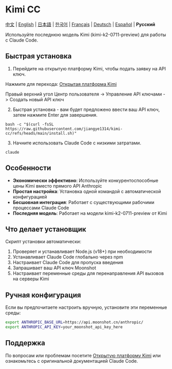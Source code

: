# Kimi CC

[中文](README.md) | [English](README_EN.md) | [日本語](README_JA.md) | [한국어](README_KO.md) | [Français](README_FR.md) | [Deutsch](README_DE.md) | [Español](README_ES.md) | **Русский**

Используйте последнюю модель Kimi (kimi-k2-0711-preview) для работы с Claude Code.

## Быстрая установка

1. Перейдите на открытую платформу Kimi, чтобы подать заявку на API ключ.

Нажмите для перехода: [Открытая платформа Kimi](https://platform.moonshot.cn/)

Правый верхний угол Центр пользователя -> Управление API ключами -> Создать новый API ключ

2. Быстрая установка - вам будет предложено ввести ваш API ключ, затем нажмите Enter для завершения.

```shell
bash -c "$(curl -fsSL https://raw.githubusercontent.com/jiangye1314/kimi-cc/refs/heads/main/install.sh)"
```

3. Начните использовать Claude Code с низкими затратами.

```shell
claude
```

## Особенности

- **Экономически эффективно**: Используйте конкурентоспособные цены Kimi вместо прямого API Anthropic
- **Простая настройка**: Установка одной командой с автоматической конфигурацией
- **Бесшовная интеграция**: Работает с существующими рабочими процессами Claude Code
- **Последняя модель**: Работает на модели kimi-k2-0711-preview от Kimi

## Что делает установщик

Скрипт установки автоматически:
1. Проверяет и устанавливает Node.js (v18+) при необходимости
2. Устанавливает Claude Code глобально через npm
3. Настраивает Claude Code для пропуска введения
4. Запрашивает ваш API ключ Moonshot
5. Настраивает переменные среды для перенаправления API вызовов на серверы Kimi

## Ручная конфигурация

Если вы предпочитаете настроить вручную, установите эти переменные среды:

```bash
export ANTHROPIC_BASE_URL=https://api.moonshot.cn/anthropic/
export ANTHROPIC_API_KEY=your_moonshot_api_key_here
```

## Поддержка

По вопросам или проблемам посетите [Открытую платформу Kimi](https://platform.moonshot.cn/) или ознакомьтесь с оригинальной документацией Claude Code. 